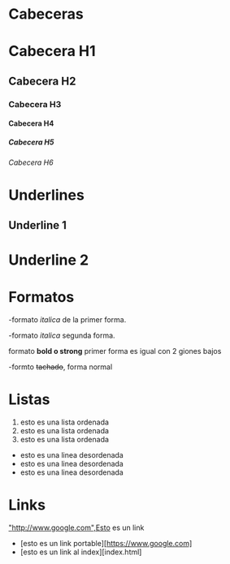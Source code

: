 # Cabeceras
# Cabecera H1
## Cabecera H2
### Cabecera H3
#### Cabecera H4
##### Cabecera H5
###### Cabecera H6

# Underlines
Underline 1
---------
Underline 2
============
 
# Formatos
-formato *italica* de la primer forma.

-formato _italica_ segunda forma.

formato **bold o strong** primer forma es igual con 2 giones bajos

-formto ~~tachado~~, forma normal

# Listas
1. esto es una lista ordenada
2. esto es una lista ordenada
3. esto es una lista ordenada
- esto es una linea desordenada
- esto es una linea desordenada
- esto es una linea desordenada

# Links
<a href>"http://www.google.com",Esto es un link</a>
- [esto es un link portable][https://www.google.com]
- [esto es un link al index][index.html]


